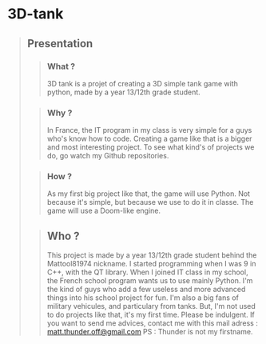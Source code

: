 # 3D-tank
> ## Presentation
>> ### What ?
>> 3D tank is a projet of creating a 3D simple tank game with python, made by a year 13/12th grade student.
>
>> ### Why ?
>> In France, the IT program in my class is very simple for a guys who's know how to code.
>> Creating a game like that is a bigger and most interesting project.
>> To see what kind's of projects we do, go watch my Github repositories.
>
>> ### How ?
>> As my first big project like that, the game will use Python.
>> Not because it's simple, but because we use to do it in classe.
>> The game will use a Doom-like engine.
>
>> ## Who ?
>> This project is made by a year 13/12th grade student behind the Mattool81974 nickname.
>> I started programming when I was 9 in C++, with the QT library.
>> When I joined IT class in my school, the French school program wants us to use mainly Python.
>> I'm the kind of guys who add a few useless and more advanced things into his school project for fun.
>> I'm also a big fans of military vehicules, and particulary from tanks.
>> But, I'm not used to do projects like that, it's my first time. Please be indulgent.
>> If you want to send me advices, contact me with this mail adress : matt.thunder.off@gmail.com
>> PS : Thunder is not my firstname.
